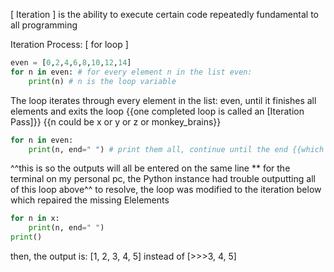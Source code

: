 [ Iteration ] is the ability to execute certain code repeatedly 
	fundamental to all programming

Iteration Process:
[ for loop ]
```python
even = [0,2,4,6,8,10,12,14]
for n in even: # for every element n in the list even:
	print(n) # n is the loop variable
```
The loop iterates through every element in the list: even, until it finishes all elements and exits the loop
	{{one completed loop is called an [Iteration Pass]}}
	{{n could be x or y or z or monkey_brains}}
```python
for n in even:
	print(n, end=" ") # print them all, continue until the end {{which is nothing}}
```
^^this is so the outputs will all be entered on the same line
** for the terminal on my personal pc, the Python instance had trouble outputting all of this loop above^^
	to resolve, the loop was modified to the iteration below which repaired the missing Elelements
```python
for n in x:
	print(n, end=" ")
print()
```
then, the output is: [1, 2, 3, 4, 5] instead of [>>>3, 4, 5]